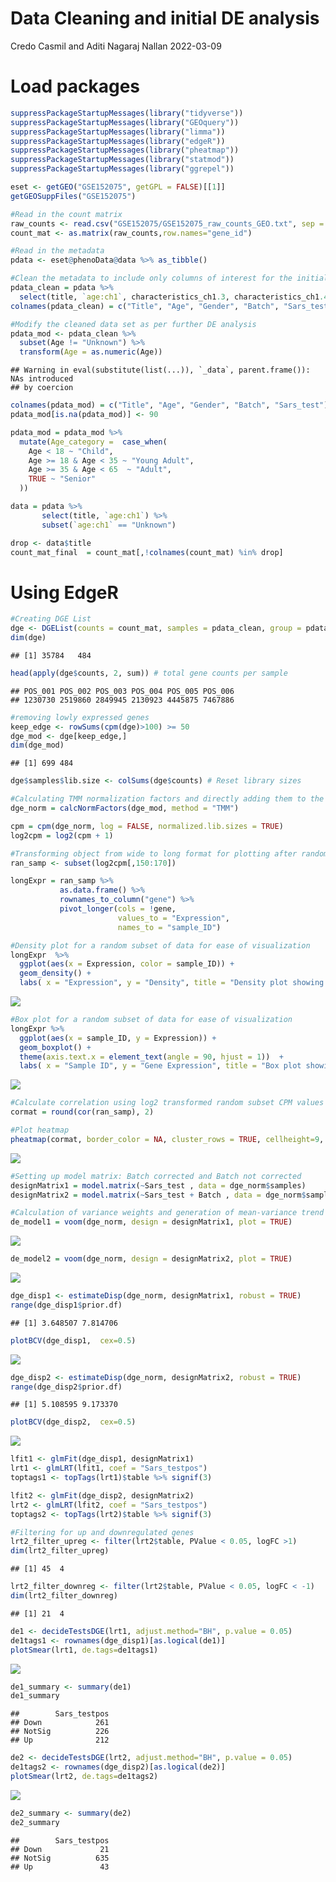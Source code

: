 Data Cleaning and initial DE analysis
================
Credo Casmil and Aditi Nagaraj Nallan
2022-03-09

# Load packages

``` r
suppressPackageStartupMessages(library("tidyverse"))
suppressPackageStartupMessages(library("GEOquery"))
suppressPackageStartupMessages(library("limma"))
suppressPackageStartupMessages(library("edgeR"))
suppressPackageStartupMessages(library("pheatmap"))
suppressPackageStartupMessages(library("statmod"))
suppressPackageStartupMessages(library("ggrepel"))
```

``` r
eset <- getGEO("GSE152075", getGPL = FALSE)[[1]]
getGEOSuppFiles("GSE152075")

#Read in the count matrix
raw_counts <- read.csv("GSE152075/GSE152075_raw_counts_GEO.txt", sep = "")
count_mat <- as.matrix(raw_counts,row.names="gene_id")
```

``` r
#Read in the metadata
pdata <- eset@phenoData@data %>% as_tibble()

#Clean the metadata to include only columns of interest for the initial analysis
pdata_clean = pdata %>%
  select(title, `age:ch1`, characteristics_ch1.3, characteristics_ch1.4, `sars-cov-2 positivity:ch1`)
colnames(pdata_clean) = c("Title", "Age", "Gender", "Batch", "Sars_test")

#Modify the cleaned data set as per further DE analysis
pdata_mod <- pdata_clean %>%
  subset(Age != "Unknown") %>%
  transform(Age = as.numeric(Age))
```

    ## Warning in eval(substitute(list(...)), `_data`, parent.frame()): NAs introduced
    ## by coercion

``` r
colnames(pdata_mod) = c("Title", "Age", "Gender", "Batch", "Sars_test")
pdata_mod[is.na(pdata_mod)] <- 90

pdata_mod = pdata_mod %>%
  mutate(Age_category =  case_when(
    Age < 18 ~ "Child",
    Age >= 18 & Age < 35 ~ "Young Adult",
    Age >= 35 & Age < 65  ~ "Adult",
    TRUE ~ "Senior"
  ))

data = pdata %>%
       select(title, `age:ch1`) %>% 
       subset(`age:ch1` == "Unknown")

drop <- data$title
count_mat_final  = count_mat[,!colnames(count_mat) %in% drop]
```

# Using EdgeR

``` r
#Creating DGE List 
dge <- DGEList(counts = count_mat, samples = pdata_clean, group = pdata_clean$Sars_test)
dim(dge)
```

    ## [1] 35784   484

``` r
head(apply(dge$counts, 2, sum)) # total gene counts per sample
```

    ## POS_001 POS_002 POS_003 POS_004 POS_005 POS_006 
    ## 1230730 2519860 2849945 2130923 4445875 7467886

``` r
#removing lowly expressed genes
keep_edge <- rowSums(cpm(dge)>100) >= 50
dge_mod <- dge[keep_edge,]
dim(dge_mod)
```

    ## [1] 699 484

``` r
dge$samples$lib.size <- colSums(dge$counts) # Reset library sizes
```

``` r
#Calculating TMM normalization factors and directly adding them to the DGEList
dge_norm = calcNormFactors(dge_mod, method = "TMM")

cpm = cpm(dge_norm, log = FALSE, normalized.lib.sizes = TRUE)
log2cpm = log2(cpm + 1)

#Transforming object from wide to long format for plotting after randomly subsetting the data
ran_samp <- subset(log2cpm[,150:170])

longExpr = ran_samp %>% 
           as.data.frame() %>% 
           rownames_to_column("gene") %>%
           pivot_longer(cols = !gene,
                        values_to = "Expression",
                        names_to = "sample_ID")

#Density plot for a random subset of data for ease of visualization 
longExpr  %>% 
  ggplot(aes(x = Expression, color = sample_ID)) +
  geom_density() +
  labs( x = "Expression", y = "Density", title = "Density plot showing distribution of gene expression across 20 random samples")
```

![](DataCleanup_DE_files/figure-gfm/unnamed-chunk-6-1.png)<!-- -->

``` r
#Box plot for a random subset of data for ease of visualization 
longExpr %>% 
  ggplot(aes(x = sample_ID, y = Expression)) +
  geom_boxplot() +
  theme(axis.text.x = element_text(angle = 90, hjust = 1))  +
  labs( x = "Sample ID", y = "Gene Expression", title = "Box plot showing distribution of gene expression across 20 random samples")
```

![](DataCleanup_DE_files/figure-gfm/unnamed-chunk-6-2.png)<!-- -->

``` r
#Calculate correlation using log2 transformed random subset CPM values from earlier
cormat = round(cor(ran_samp), 2)

#Plot heatmap
pheatmap(cormat, border_color = NA, cluster_rows = TRUE, cellheight=9, cellwidth = 9)
```

![](DataCleanup_DE_files/figure-gfm/unnamed-chunk-7-1.png)<!-- -->

``` r
#Setting up model matrix: Batch corrected and Batch not corrected
designMatrix1 = model.matrix(~Sars_test , data = dge_norm$samples)
designMatrix2 = model.matrix(~Sars_test + Batch , data = dge_norm$samples)
```

``` r
#Calculation of variance weights and generation of mean-variance trend plot
de_model1 = voom(dge_norm, design = designMatrix1, plot = TRUE)
```

![](DataCleanup_DE_files/figure-gfm/unnamed-chunk-9-1.png)<!-- -->

``` r
de_model2 = voom(dge_norm, design = designMatrix2, plot = TRUE)
```

![](DataCleanup_DE_files/figure-gfm/unnamed-chunk-9-2.png)<!-- -->

``` r
dge_disp1 <- estimateDisp(dge_norm, designMatrix1, robust = TRUE)
range(dge_disp1$prior.df)
```

    ## [1] 3.648507 7.814706

``` r
plotBCV(dge_disp1,  cex=0.5)
```

![](DataCleanup_DE_files/figure-gfm/unnamed-chunk-10-1.png)<!-- -->

``` r
dge_disp2 <- estimateDisp(dge_norm, designMatrix2, robust = TRUE)
range(dge_disp2$prior.df)
```

    ## [1] 5.108595 9.173370

``` r
plotBCV(dge_disp2,  cex=0.5)
```

![](DataCleanup_DE_files/figure-gfm/unnamed-chunk-10-2.png)<!-- -->

``` r
lfit1 <- glmFit(dge_disp1, designMatrix1)
lrt1 <- glmLRT(lfit1, coef = "Sars_testpos")
toptags1 <- topTags(lrt1)$table %>% signif(3)

lfit2 <- glmFit(dge_disp2, designMatrix2)
lrt2 <- glmLRT(lfit2, coef = "Sars_testpos")
toptags2 <- topTags(lrt2)$table %>% signif(3)

#Filtering for up and downregulated genes
lrt2_filter_upreg <- filter(lrt2$table, PValue < 0.05, logFC >1)
dim(lrt2_filter_upreg)
```

    ## [1] 45  4

``` r
lrt2_filter_downreg <- filter(lrt2$table, PValue < 0.05, logFC < -1)
dim(lrt2_filter_downreg)
```

    ## [1] 21  4

``` r
de1 <- decideTestsDGE(lrt1, adjust.method="BH", p.value = 0.05)
de1tags1 <- rownames(dge_disp1)[as.logical(de1)]
plotSmear(lrt1, de.tags=de1tags1)
```

![](DataCleanup_DE_files/figure-gfm/unnamed-chunk-12-1.png)<!-- -->

``` r
de1_summary <- summary(de1)
de1_summary
```

    ##        Sars_testpos
    ## Down            261
    ## NotSig          226
    ## Up              212

``` r
de2 <- decideTestsDGE(lrt2, adjust.method="BH", p.value = 0.05)
de1tags2 <- rownames(dge_disp2)[as.logical(de2)]
plotSmear(lrt2, de.tags=de1tags2)
```

![](DataCleanup_DE_files/figure-gfm/unnamed-chunk-12-2.png)<!-- -->

``` r
de2_summary <- summary(de2)
de2_summary
```

    ##        Sars_testpos
    ## Down             21
    ## NotSig          635
    ## Up               43
